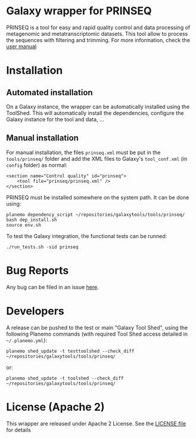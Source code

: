 Galaxy wrapper for PRINSEQ
===========================

PRINSEQ is a tool for easy and rapid quality control and data processing of 
metagenomic and metatranscriptomic datasets. This tool allow to process the 
sequences with filtering and trimming. For more information, check the 
[user manual](http://prinseq.sourceforge.net/manual.html)

# Installation

## Automated installation

On a Galaxy instance, the wrapper can be automatically installed using the 
ToolShed. This will automatically install the dependencies, configure the Galaxy
instance for the tool and data, ...

## Manual installation

For manual installation, the files `prinseq.xml` must be put in the `tools/prinseq/`
 folder and add the XML files to Galaxy's `tool_conf.xml` (in `config` folder) as 
normal:

```
<section name="Control quality" id="prinseq">
    <tool file="prinseq/prinseq.xml" />
</section>
```

PRINSEQ must be installed somewhere on the system path. It can be done using:

```
planemo dependency_script ~/repositories/galaxytools/tools/prinseq/
bash dep_install.sh
source env.sh
```

To test the Galaxy integration, the functional tests can be runned:

```
./run_tests.sh -sid prinseq
```

# Bug Reports

Any bug can be filed in an issue [here](https://github.com/ASaiM/galaxytools/issues).

# Developers

A release can be pushed to the test or main "Galaxy Tool Shed", using the following 
Planemo commands (with required Tool Shed access detailed in `~/.planemo.yml`):

```
planemo shed_update -t testtoolshed --check_diff ~/repositories/galaxytools/tools/prinseq/
```

or:

```
planemo shed_update -t toolshed --check_diff ~/repositories/galaxytools/tools/prinseq/
```

# License (Apache 2) 

This wrapper are released under Apache 2 License. See the [LICENSE file](https://github.com/ASaiM/galaxytools/blob/master/LICENSE) for details